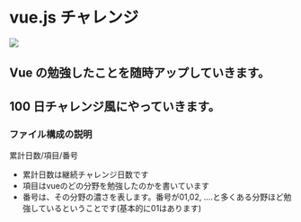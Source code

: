 # vue.js チャレンジ

![](https://jp.vuejs.org/images/logo.png)

## Vue の勉強したことを随時アップしていきます。

## 100 日チャレンジ風にやっていきます。

### ファイル構成の説明
累計日数/項目/番号

- 累計日数は継続チャレンジ日数です
- 項目はvueのどの分野を勉強したのかを書いています
- 番号は、その分野の濃さを表します。番号が01,02, ....と多くある分野ほど勉強しているということです(基本的に01はあります)
